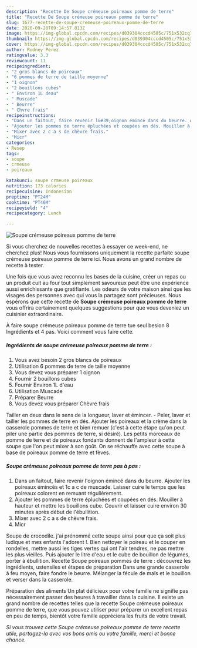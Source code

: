 ```yaml
---
description: "Recette De Soupe crémeuse poireaux pomme de terre"
title: "Recette De Soupe crémeuse poireaux pomme de terre"
slug: 1677-recette-de-soupe-cremeuse-poireaux-pomme-de-terre
date: 2020-09-28T09:14:57.813Z
image: https://img-global.cpcdn.com/recipes/d039304cccd4505c/751x532cq70/soupe-cremeuse-poireaux-pomme-de-terre-photo-principale-de-la-recette.jpg
thumbnail: https://img-global.cpcdn.com/recipes/d039304cccd4505c/751x532cq70/soupe-cremeuse-poireaux-pomme-de-terre-photo-principale-de-la-recette.jpg
cover: https://img-global.cpcdn.com/recipes/d039304cccd4505c/751x532cq70/soupe-cremeuse-poireaux-pomme-de-terre-photo-principale-de-la-recette.jpg
author: Rodney Perez
ratingvalue: 3.3
reviewcount: 11
recipeingredient:
- "2 gros blancs de poireaux"
- "6 pommes de terre de taille moyenne"
- "1 oignon"
- "2 bouillons cubes"
- " Environ 1L deau"
- " Muscade"
- " Beurre"
- " Chvre frais"
recipeinstructions:
- "Dans un faitout, faire revenir l&#39;oignon émincé dans du beurre. Ajouter les poireaux émincés et 1c a c de muscade. Laisser cuire le temps que les poireaux colorent en remuant régulièrement."
- "Ajouter les pommes de terre épluchées et coupées en dés. Mouiller à hauteur et mettre les bouillons cube. Couvrir et laisser cuire environ 30 minutes après début de l&#39;ébullition."
- "Mixer avec 2 c a s de chèvre frais."
- "Micr"
categories:
- Resep
tags:
- soupe
- crmeuse
- poireaux

katakunci: soupe crmeuse poireaux 
nutrition: 173 calories
recipecuisine: Indonesian
preptime: "PT24M"
cooktime: "PT46M"
recipeyield: "4"
recipecategory: Lunch

---
```



![Soupe crémeuse poireaux pomme de terre](https://img-global.cpcdn.com/recipes/d039304cccd4505c/751x532cq70/soupe-cremeuse-poireaux-pomme-de-terre-photo-principale-de-la-recette.jpg)

Si vous cherchez de nouvelles recettes à essayer ce week-end, ne cherchez plus! Nous vous fournissons uniquement la recette parfaite soupe crémeuse poireaux pomme de terre ici. Nous avons un grand nombre de recette à tester.

Une fois que vous avez reconnu les bases de la cuisine, créer un repas ou un produit cuit au four tout simplement savoureux peut être une expérience aussi enrichissante que gratifiante. Les odeurs de votre maison ainsi que les visages des personnes avec qui vous la partagez sont précieuses. Nous espérons que cette recette de <strong> Soupe crémeuse poireaux pomme de terre </strong> vous offrira certainement quelques suggestions pour que vous deveniez un cuisinier extraordinaire.

<!--inarticleads1-->

À faire soupe crémeuse poireaux pomme de terre tue seul besion 8 Ingrédients et 4 pas. Voici comment vous faire cette.

##### Ingrédients de soupe crémeuse poireaux pomme de terre :

1. Vous avez besoin 2 gros blancs de poireaux
1. Utilisation 6 pommes de terre de taille moyenne
1. Vous devez vous préparer 1 oignon
1. Fournir 2 bouillons cubes
1. Fournir  Environ 1L d&#39;eau
1. Utilisation  Muscade
1. Préparer  Beurre
1. Vous devez vous préparer  Chèvre frais


Tailler en deux dans le sens de la longueur, laver et émincer. - Peler, laver et tailler les pommes de terre en dés. Ajouter les poireaux et la crème dans la casserole pommes de terre et bien remuer (c&#39;est à cette étape qu&#39;on peut piler une partie des pommes de terre, si désiré). Les petits morceaux de pomme de terre et de poireaux fondants donnent de l&#39;ampleur à cette soupe que l&#39;on peut mixer à son goût. On se réchauffe avec cette soupe à base de poireaux pomme de terre et fèves. 

<!--inarticleads2-->

##### Soupe crémeuse poireaux pomme de terre pas à pas :

1. Dans un faitout, faire revenir l&#39;oignon émincé dans du beurre. Ajouter les poireaux émincés et 1c a c de muscade. Laisser cuire le temps que les poireaux colorent en remuant régulièrement.
1. Ajouter les pommes de terre épluchées et coupées en dés. Mouiller à hauteur et mettre les bouillons cube. Couvrir et laisser cuire environ 30 minutes après début de l&#39;ébullition.
1. Mixer avec 2 c a s de chèvre frais.
1. Micr


Soupe de crocodile. j&#39;ai prénommé cette soupe ainsi pour que ça soit plus ludique et mes enfants l&#39;adorent !. Bien nettoyer le poireau et le couper en rondelles, mettre aussi les tiges vertes qui ont l&#39;air tendres, ne pas mettre les plus vieilles. Puis ajouter le litre d&#39;eau et le cube de bouillon de légumes, porter à ébullition. Recette Soupe poireaux pommes de terre : découvrez les ingrédients, ustensiles et étapes de préparation Dans une grande casserole à feu moyen, faire fondre le beurre. Mélanger la fécule de maïs et le bouillon et verser dans la casserole. 

<!--inarticleads1-->

<p>
Préparation des aliments Un plat délicieux pour votre famille ne signifie pas nécessairement passer des heures à travailler dans la cuisine. Il existe un grand nombre de recettes telles que la recette Soupe crémeuse poireaux pomme de terre, que vous pouvez utiliser pour préparer un excellent repas en peu de temps, bientôt votre famille appréciera les fruits de votre travail.
</p>

<p>
<i>Si vous trouvez cette Soupe crémeuse poireaux pomme de terre recette utile, partagez-la avec vos bons amis ou votre famille, merci et bonne chance.</i>
</p>
